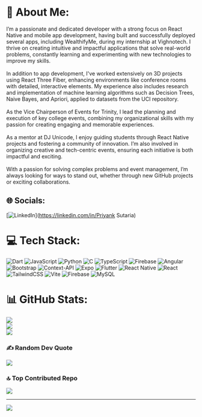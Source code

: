 # 💫 About Me:
I’m a passionate and dedicated developer with a strong focus on React Native and mobile app development, having built and successfully deployed several apps, including WealthifyMe, during my internship at Vighnotech. I thrive on creating intuitive and impactful applications that solve real-world problems, constantly learning and experimenting with new technologies to improve my skills.<br><br>In addition to app development, I've worked extensively on 3D projects using React Three Fiber, enhancing environments like conference rooms with detailed, interactive elements. My experience also includes research and implementation of machine learning algorithms such as Decision Trees, Naive Bayes, and Apriori, applied to datasets from the UCI repository.<br><br>As the Vice Chairperson of Events for Trinity, I lead the planning and execution of key college events, combining my organizational skills with my passion for creating engaging and memorable experiences. <br><br>As a mentor at DJ Unicode, I enjoy guiding students through React Native projects and fostering a community of innovation. I’m also involved in organizing creative and tech-centric events, ensuring each initiative is both impactful and exciting.<br><br>With a passion for solving complex problems and event management, I’m always looking for ways to stand out, whether through new GitHub projects or exciting collaborations.


## 🌐 Socials:
[![LinkedIn](https://img.shields.io/badge/LinkedIn-%230077B5.svg?logo=linkedin&logoColor=white)](https://linkedin.com/in/Priyank Sutaria) 

# 💻 Tech Stack:
![Dart](https://img.shields.io/badge/dart-%230175C2.svg?style=for-the-badge&logo=dart&logoColor=white) ![JavaScript](https://img.shields.io/badge/javascript-%23323330.svg?style=for-the-badge&logo=javascript&logoColor=%23F7DF1E) ![Python](https://img.shields.io/badge/python-3670A0?style=for-the-badge&logo=python&logoColor=ffdd54) ![C](https://img.shields.io/badge/c-%2300599C.svg?style=for-the-badge&logo=c&logoColor=white) ![TypeScript](https://img.shields.io/badge/typescript-%23007ACC.svg?style=for-the-badge&logo=typescript&logoColor=white) ![Firebase](https://img.shields.io/badge/firebase-%23039BE5.svg?style=for-the-badge&logo=firebase) ![Angular](https://img.shields.io/badge/angular-%23DD0031.svg?style=for-the-badge&logo=angular&logoColor=white) ![Bootstrap](https://img.shields.io/badge/bootstrap-%238511FA.svg?style=for-the-badge&logo=bootstrap&logoColor=white) ![Context-API](https://img.shields.io/badge/Context--Api-000000?style=for-the-badge&logo=react) ![Expo](https://img.shields.io/badge/expo-1C1E24?style=for-the-badge&logo=expo&logoColor=#D04A37) ![Flutter](https://img.shields.io/badge/Flutter-%2302569B.svg?style=for-the-badge&logo=Flutter&logoColor=white) ![React Native](https://img.shields.io/badge/react_native-%2320232a.svg?style=for-the-badge&logo=react&logoColor=%2361DAFB) ![React](https://img.shields.io/badge/react-%2320232a.svg?style=for-the-badge&logo=react&logoColor=%2361DAFB) ![TailwindCSS](https://img.shields.io/badge/tailwindcss-%2338B2AC.svg?style=for-the-badge&logo=tailwind-css&logoColor=white) ![Vite](https://img.shields.io/badge/vite-%23646CFF.svg?style=for-the-badge&logo=vite&logoColor=white) ![Firebase](https://img.shields.io/badge/firebase-a08021?style=for-the-badge&logo=firebase&logoColor=ffcd34) ![MySQL](https://img.shields.io/badge/mysql-4479A1.svg?style=for-the-badge&logo=mysql&logoColor=white)
# 📊 GitHub Stats:
![](https://github-readme-stats.vercel.app/api?username=priyanksutaria&theme=dark&hide_border=false&include_all_commits=false&count_private=true)<br/>
![](https://github-readme-streak-stats.herokuapp.com/?user=priyanksutaria&theme=dark&hide_border=false)<br/>
![](https://github-readme-stats.vercel.app/api/top-langs/?username=priyanksutaria&theme=dark&hide_border=false&include_all_commits=false&count_private=true&layout=compact)

### ✍️ Random Dev Quote
![](https://quotes-github-readme.vercel.app/api?type=horizontal&theme=radical)

### 🔝 Top Contributed Repo
![](https://github-contributor-stats.vercel.app/api?username=priyanksutaria&limit=5&theme=dark&combine_all_yearly_contributions=true)

---
[![](https://visitcount.itsvg.in/api?id=priyanksutaria&icon=0&color=0)](https://visitcount.itsvg.in)

<!-- Proudly created with GPRM ( https://gprm.itsvg.in ) -->
